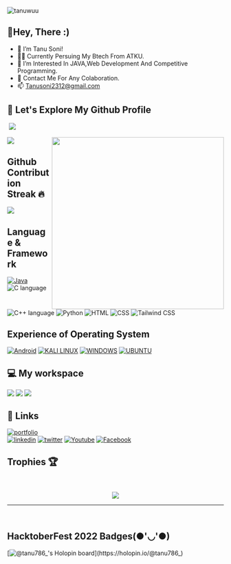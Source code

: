 <p align="left"> <img src="https://komarev.com/ghpvc/?username=tanuwuu&label=Profile%20views&color=0e75b6&style=flat" alt="tanuwuu" /> </p>

## 👀Hey, There :)
- 👋 I’m Tanu Soni!
- 👩‍🎓 Currently Persuing My Btech From ATKU.
- 🌱 I’m Interested In JAVA,Web Development And Competitive Programming.
- 💞️ Contact Me For Any Colaboration.
- 📫 Tanusoni2312@gmail.com 

## 🚀 Let's Explore My Github Profile
<p>&nbsp;<img src="https://github-readme-stats.vercel.app/api?username=tanuwuu&show_icons=true&theme=github_dark&hide_border=true"></p>

<img src="./gummy-app-development.png" align="right" width="400" />
<p><img src="https://github-readme-stats.anuraghazra1.vercel.app/api/top-langs/?username=tanuwuu&theme=dark&hide_border=true&no-bg=true&no-frame=true&langs_count=10"></p>
<p>

## Github Contribution Streak 🔥

<p><img src="https://github-readme-streak-stats.herokuapp.com?user=tanuwuu&theme=black-ice&hide_border=true&date_format=M%20j%5B%2C%20Y%5D"></p>


## Language & Framework 
[![Java](https://img.shields.io/badge/Java-ED8B00?style=for-the-badge&logo=java&logoColor=white)](https://www.java.com/en/)
![C language](https://img.shields.io/badge/C-00599C?style=for-the-badge&logo=c&logoColor=white)
![C++ language](https://img.shields.io/badge/C%2B%2B-00599C?style=for-the-badge&logo=c%2B%2B&logoColor=white)
![Python](https://img.shields.io/badge/Python-FFD43B?style=for-the-badge&logo=python&logoColor=blue)
![HTML](https://img.shields.io/badge/HTML5-E34F26?style=for-the-badge&logo=html5&logoColor=white)
![CSS](https://img.shields.io/badge/CSS3-1572B6?style=for-the-badge&logo=css3&logoColor=white)
![Tailwind CSS](https://img.shields.io/badge/Tailwind_CSS-38B2AC?style=for-the-badge&logo=tailwind-css&logoColor=white)

## Experience of Operating System
[![Android](https://img.shields.io/badge/Android-3DDC84?style=for-the-badge&logo=android&logoColor=white)](https://www.android.com/)
[![KALI LINUX](https://img.shields.io/badge/Kali_Linux-557C94?style=for-the-badge&logo=kali-linux&logoColor=white)](https://www.kali.org/)
[![WINDOWS](https://img.shields.io/badge/Windows-0078D6?style=for-the-badge&logo=windows&logoColor=white)](https://www.microsoft.com/en-us/windows?wa=wsignin1.0)
[![UBUNTU](https://img.shields.io/badge/Ubuntu-E95420?style=for-the-badge&logo=ubuntu&logoColor=white)](https://ubuntu.com/)

## 💻 My workspace
  [![](https://img.shields.io/badge/Dell%20laptop-000000?style=for-the-badge&logo=Dell&logoColor=white)](https://www.asus.com/in/)
  [![](https://img.shields.io/badge/windows_11-%230078D6.svg?&style=for-the-badge&logo=windows&logoColor=white)](https://www.microsoft.com/software-download/windows11)
[![](https://img.shields.io/badge/RAM-8GB-%230071C5.svg?&style=for-the-badge&logoColor=white)]()

## 🔗 Links
[![portfolio](https://img.shields.io/badge/my_portfolio-000?style=for-the-badge&logo=ko-fi&logoColor=white)](https://tanus786.github.io/MyPortfolio/)  
[![linkedin](https://img.shields.io/badge/linkedin-0A66C2?style=for-the-badge&logo=linkedin&logoColor=white)](https://www.linkedin.com/in/tanu-soni-849aa1137)
[![twitter](https://img.shields.io/badge/twitter-1DA1F2?style=for-the-badge&logo=twitter&logoColor=white)](https://twitter.com/Tanu786_?t=kLo9S1sph-21PmRmAOwLGw&s=09)
[![Youtube](https://img.shields.io/badge/YouTube-FF0000?style=for-the-badge&logo=youtube&logoColor=white)](https://www.youtube.com/channel/UClxzLV9ONjv4A-cDezfajHQ)
[![Facebook](https://img.shields.io/badge/Facebook-1877F2?style=for-the-badge&logo=facebook&logoColor=white)](https://www.facebook.com/profile.php?id=100010738623302)

## Trophies 🏆
<br>
<p align='center'>
<img src="https://github-profile-trophy.vercel.app/?username=tanuwuu&theme=dracula&no-frame=true&margin-w=15&margin-h=15">
</p>
<hr>
<br>

## HacktoberFest 2022 Badges(●'◡'●)
[![@tanu786_'s Holopin board](https://holopin.me/tanu786_)](https://holopin.io/@tanu786_)
